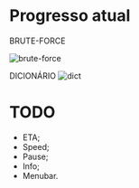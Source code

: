 # Progresso atual

BRUTE-FORCE

![brute-force](https://i.gyazo.com/e1f0018c64dd53e6c559b4b186bbc93f.png)
 
 DICIONÁRIO
 ![dict](https://i.gyazo.com/8c4c8e91040c753d75998e119fb4ed0a.png)
 
 # TODO
 
 - ETA;
 - Speed;
 - Pause;
 - Info;
 - Menubar.
